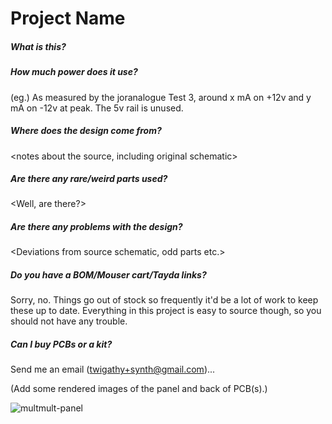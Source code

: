 # Project Name

##### What is this?

<couple of sentences about what the schematics etc. are>

##### How much power does it use?

(eg.) As measured by the joranalogue Test 3, around x mA on +12v and y mA on -12v at peak. The 5v rail is unused.

##### Where does the design come from?

<notes about the source, including original schematic>

##### Are there any rare/weird parts used?

<Well, are there?>

##### Are there any problems with the design?

<Deviations from source schematic, odd parts etc.>

##### Do you have a BOM/Mouser cart/Tayda links?

Sorry, no. Things go out of stock so frequently it'd be a lot of work to keep these up to date. Everything in this project is easy to source though, so you should not have any trouble.

##### Can I buy PCBs or a kit?

Send me an email (twigathy+synth@gmail.com)...

(Add some rendered images of the panel and back of PCB(s).)

![multmult-panel](images/multmult-panel.png)